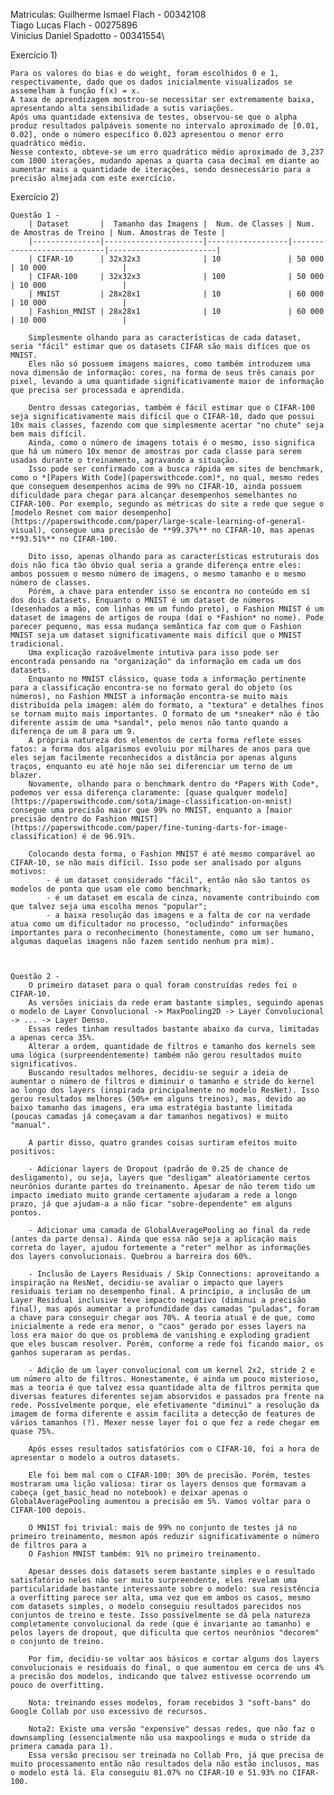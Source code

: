Matriculas:
Guilherme Ismael Flach - 00342108\
Tiago Lucas Flach - 00275896\
Vinicius Daniel Spadotto - 00341554\

Exercício 1)

    Para os valores do bias e do weight, foram escolhidos 0 e 1, respectivamente, dado que os dados inicialmente visualizados se assemelham à função f(x) = x.
    A taxa de aprendizagem mostrou-se necessitar ser extremamente baixa, apresentando alta sensibilidade a sutis variações.
    Após uma quantidade extensiva de testes, observou-se que o alpha produz resultados palpáveis somente no intervalo aproximado de [0.01, 0.02], onde o número específico 0.023 apresentou o menor erro quadrático médio.
    Nesse contexto, obteve-se um erro quadrático médio aproximado de 3,237 com 1000 iterações, mudando apenas a quarta casa decimal em diante ao aumentar mais a quantidade de iterações, sendo desnecessário para a precisão almejada com este exercício.

Exercício 2)

    Questão 1 -
    	| Dataset       |  Tamanho das Imagens |  Num. de Classes | Num. de Amostras de Treino | Num. Amostras de Teste |
    	|---------------|----------------------|------------------|----------------------------|------------------------|
    	| CIFAR-10      | 32x32x3              | 10               | 50 000                     | 10 000                 |
    	| CIFAR-100     | 32x32x3              | 100              | 50 000                     | 10 000                 |
    	| MNIST         | 28x28x1              | 10               | 60 000                     | 10 000                 |
    	| Fashion_MNIST | 28x28x1              | 10               | 60 000                     | 10 000                 |

    	Simplesmente olhando para as características de cada dataset, seria "fácil" estimar que os datasets CIFAR são mais difíces que os MNIST.
    	Eles não só possuem imagens maiores, como também introduzem uma nova dimensão de informação: cores, na forma de seus três canais por pixel, levando a uma quantidade significativamente maior de informação que precisa ser processada e aprendida.

    	Dentro dessas categorias, também é fácil estimar que o CIFAR-100 seja significativamente mais difícil que o CIFAR-10, dado que possui 10x mais classes, fazendo com que simplesmente acertar "no chute" seja bem mais difícil.
    	Ainda, como o número de imagens totais é o mesmo, isso significa que há um número 10x menor de amostras por cada classe para serem usadas durante o treinamento, agravando a situação.
    	Isso pode ser confirmado com a busca rápida em sites de benchmark, como o *[Papers With Code](paperswithcode.com)*, no qual, mesmo redes que conseguem desempenhos acima de 99% no CIFAR-10, ainda possuem dificuldade para chegar para alcançar desempenhos semelhantes no CIFAR-100. Por exemplo, segundo as métricas do site a rede que segue o [modelo Resnet com maior desempenho](https://paperswithcode.com/paper/large-scale-learning-of-general-visual), consegue uma precisão de **99.37%** no CIFAR-10, mas apenas **93.51%** no CIFAR-100.

    	Dito isso, apenas olhando para as características estruturais dos dois não fica tão óbvio qual seria a grande diferença entre eles: ambos possuem o mesmo número de imagens, o mesmo tamanho e o mesmo número de classes.
    	Pórém, a chave para entender isso se encontra no conteúdo em sí dos dois datasets. Enquanto o MNIST é um dataset de números (desenhados a mão, com linhas em um fundo preto), o Fashion MNIST é um dataset de imagens de artigos de roupa (daí o *Fashion* no nome). Pode parecer pequeno, mas essa mudança semântica faz com que o Fashion MNIST seja um dataset significativamente mais difícil que o MNIST tradicional.
    	Uma explicação razoávelmente intutiva para isso pode ser encontrada pensando na "organização" da informação em cada um dos datasets.
    	Enquanto no MNIST clássico, quase toda a informação pertinente para a classificação encontra-se no formato geral do objeto (os números), no Fashion MNIST a informação encontra-se muito mais distribuída pela imagem: além do formato, a "textura" e detalhes finos se tornam muito mais importantes. O formato de um *sneaker* não é tão diferente assim de uma *sandal*, pelo menos não tanto quando a diferença de um 8 para um 9.
    	A própria natureza dos elementos de certa forma reflete esses fatos: a forma dos algarismos evoluiu por milhares de anos para que eles sejam facilmente reconhecidos a distância por apenas alguns traços, enquanto eu até hoje não sei diferenciar um terno de um blazer.
    	Novamente, olhando para o benchmark dentro do *Papers With Code*, podemos ver essa diferença claramente: [quase qualquer modelo](https://paperswithcode.com/sota/image-classification-on-mnist) consegue uma precisão maior que 99% no MNIST, enquanto a [maior precisão dentro do Fashion MNIST](https://paperswithcode.com/paper/fine-tuning-darts-for-image-classification) é de 96.91%.

    	Colocando desta forma, o Fashion MNIST é até mesmo comparável ao CIFAR-10, se não mais difícil. Isso pode ser analisado por alguns motivos:
    		- é um dataset considerado "fácil", então não são tantos os modelos de ponta que usam ele como benchmark;
    		- é um dataset em escala de cinza, novamente contribuindo com que talvez seja uma escolha menos "popular";
    		- a baixa resolução das imagens e a falta de cor na verdade atua como um dificultador no processo, "ocludindo" informações importantes para o reconhecimento (honestamente, como um ser humano, algumas daquelas imagens não fazem sentido nenhum pra mim).



    Questão 2 -
    	O primeiro dataset para o qual foram construídas redes foi o CIFAR-10.
    	As versões iniciais da rede eram bastante simples, seguindo apenas o modelo de Layer Convolucional -> MaxPooling2D -> Layer Convolucional -> ... -> Layer Denso.
    	Essas redes tinham resultados bastante abaixo da curva, limitadas a apenas cerca 35%.
    	Alterar a ordem, quantidade de filtros e tamanho dos kernels sem uma lógica (surpreendentemente) também não gerou resultados muito significativos.
    	Buscando resultados melhores, decidiu-se seguir a ideia de aumentar o número de filtros e diminuir o tamanho e stride do kernel ao longo dos layers (inspirada principalmente no modelo ResNet). Isso gerou resultados melhores (50%+ em alguns treinos), mas, devido ao baixo tamanho das imagens, era uma estratégia bastante limitada (poucas camadas já começavam a dar tamanhos negativos) e muito "manual".

    	A partir disso, quatro grandes coisas surtiram efeitos muito positivos:

    	- Adicionar layers de Dropout (padrão de 0.25 de chance de desligamento), ou seja, layers que "desligam" aleatóriamente certos neurônios durante partes do treinamento. Apesar de não terem tido um impacto imediato muito grande certamente ajudaram a rede a longo prazo, já que ajudam-a a não ficar "sobre-dependente" em alguns pontos.

    	- Adicionar uma camada de GlobalAveragePooling ao final da rede (antes da parte densa). Ainda que essa não seja a aplicação mais correta do layer, ajudou fortemente a "reter" melhor as informações dos layers convolucionais. Quebrou a barreira dos 60%.

    	- Inclusão de Layers Residuais / Skip Connections: aproveitando a inspiração na ResNet, decidiu-se avaliar o impacto que layers residuais teriam no desempenho final. A princípio, a inclusão de um Layer Residual inclusive teve impacto negativo (diminui a precisão final), mas após aumentar a profundidade das camadas "puladas", foram a chave para conseguir chegar aos 70%. A teoria atual é de que, como inicialmente a rede era menor, o "caos" gerado por esses layers na loss era maior do que os problema de vanishing e exploding gradient que eles buscam resolver. Porém, conforme a rede foi ficando maior, os ganhos superaram as perdas.

    	- Adição de um layer convolucional com um kernel 2x2, stride 2 e um número alto de filtros. Honestamente, é ainda um pouco misterioso, mas a teoria é que talvez essa quantidade alta de filtros permita que diversas features diferentes sejam absorvidos e passados pra frente na rede. Possívelmente porque, ele efetivamente "diminui" a resolução da imagem de forma diferente e assim facilita a detecção de features de vários tamanhos (?). Mexer nesse layer foi o que fez a rede chegar em quase 75%.

    	Após esses resultados satisfatórios com o CIFAR-10, foi a hora de apresentar o modelo a outros datasets.

    	Ele foi bem mal com o CIFAR-100: 30% de precisão. Porém, testes mostraram uma lição valiosa: tirar os layers densos que formavam a cabeça (get_basic_head no notebook) e deixar apenas o GlobalAveragePooling aumentou a precisão em 5%. Vamos voltar para o CIFAR-100 depois.

    	O MNIST foi trivial: mais de 99% no conjunto de testes já no primeiro treinamento, mesmon após reduzir significativamente o número de filtros para a
    	O Fashion MNIST também: 91% no primeiro treinamento.

    	Apesar desses dois datasets serem bastante simples e o resultado satisfatório neles não ser muito surpreendente, eles revelam uma particularidade bastante interessante sobre o modelo: sua resistência a overfitting parece ser alta, uma vez que em ambos os casos, mesmo com datasets simples, o modelo conseguiu resultados parecidos nos conjuntos de treino e teste. Isso possívelmente se dá pela natureza completamente convolucional da rede (que é invariante ao tamanho) e pelos layers de dropout, que dificulta que certos neurônios "decorem" o conjunto de treino.

    	Por fim, decidiu-se voltar aos básicos e cortar alguns dos layers convolucionais e residuais do final, o que aumentou em cerca de uns 4% a precisão dos modelos, indicando que talvez estivesse ocorrendo um pouco de overfitting.

    	Nota: treinando esses modelos, foram recebidos 3 "soft-bans" do Google Collab por uso excessivo de recursos.

    	Nota2: Existe uma versão "expensive" dessas redes, que não faz o downsampling (essencialmente não usa maxpoolings e muda o stride da primera camada para 1).
    	Essa versão precisou ser treinada no Collab Pro, já que precisa de muito processamento então não resultados dela não estão inclusos, mas o modelo está lá. Ela conseguiu 81.07% no CIFAR-10 e 51.93% no CIFAR-100.
